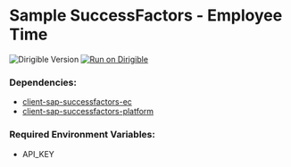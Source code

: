 # Sample SuccessFactors - Employee Time

![Dirigible Version](https://img.shields.io/badge/dirigible%20version-3.x-green.svg) [![Run on Dirigible](https://img.shields.io/badge/run%20on-dirigible-blue.svg)](https://trial.ingress.pro.promart.shoot.canary.k8s-hana.ondemand.com/services/v3/web/ide-deploy-manager/?repository=https://github.com/dirigiblelabs/sample-sap-successfactors.git&uri=/services/v3/web/sample-sap-successfactors/&env=API_KEY)

### Dependencies:
- [client-sap-successfactors-ec](https://github.com/dirigiblelabs/client-sap-successfactors-ec)
- [client-sap-successfactors-platform](https://github.com/dirigiblelabs/client-sap-successfactors-platform)

### Required Environment Variables:
 - API_KEY
